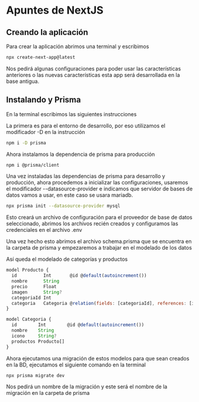 # Apuntes de NextJS

## Creando la aplicación

Para crear la aplicación abrimos una terminal y escribimos

```bash
npx create-next-app@latest
```

Nos pedirá algunas configuraciones para poder usar las características anteriores o las nuevas características esta app será desarrollada en la base antigua.

## Instalando y Prisma

En la terminal escribimos las siguientes instrucciones

La primera es para el entorno de desarrollo, por eso utilizamos el modificador -D en la instrucción

```bash
npm i -D prisma
```

Ahora instalamos la dependencia de prisma para producción

```bash
npm i @prisma/client
```

Una vez instaladas las dependencias de prisma para desarrollo y producción, ahora procedemos a inicializar las configuraciones, usaremos el modificador --datasource-provider e indicamos que servidor de bases de datos vamos a usar, en este caso se usara mariadb.

```bash
npx prisma init --datasource-provider mysql
```

Esto creará un archivo de configuración para el proveedor de base de datos seleccionado, abrimos los archivos recién creados y configuramos las credenciales en el archivo .env

Una vez hecho esto abrimos el archivo schema.prisma que se encuentra en la carpeta de prisma y empezaremos a trabajar en el modelado de los datos

Así queda el modelado de categorías y productos

```javascript
model Producto {
  id          Int       @id @default(autoincrement())
  nombre      String
  precio      Float
  imagen      String?
  categoriaId Int
  categoria   Categoria @relation(fields: [categoriaId], references: [id])
}

model Categoria {
  id        Int        @id @default(autoincrement())
  nombre    String
  icono     String?
  productos Producto[]
}
```

Ahora ejecutamos una migración de estos modelos para que sean creados en la BD, ejecutamos el siguiente comando en la terminal

```bash
npx prisma migrate dev
```

Nos pedirá un nombre de la migración y este será el nombre de la migración en la carpeta de prisma

